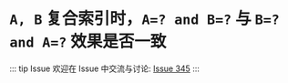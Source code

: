 # `A, B` 复合索引时，`A=? and B=?` 与 `B=? and A=?` 效果是否一致



::: tip Issue 
 欢迎在 Issue 中交流与讨论: [Issue 345](https://github.com/shfshanyue/Daily-Question/issues/345) 
:::



